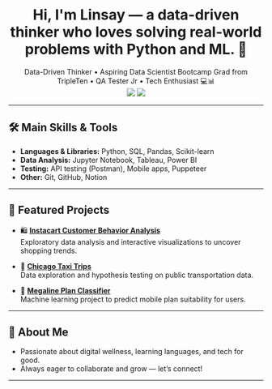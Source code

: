 <h1 align="center">Hi, I'm Linsay — a data-driven thinker who loves solving real-world problems with Python and ML. 👋</h1>
<p align="center">
  Data-Driven Thinker • Aspiring Data Scientist Bootcamp Grad from TripleTen • QA Tester Jr • Tech Enthusiast 💻📊  
  <br>
  <a href="https://linkedin.com/in/linsayrodriguez92"><img src="https://img.shields.io/badge/LinkedIn-blue?logo=linkedin&style=flat" /></a>
  <a href="mailto:linsayrodriguez92@gmail.com"><img src="https://img.shields.io/badge/Gmail-red?logo=gmail&style=flat" /></a>
</p>


---

## 🛠️ Main Skills & Tools

- **Languages & Libraries:** Python, SQL, Pandas, Scikit-learn  
- **Data Analysis:** Jupyter Notebook, Tableau, Power BI  
- **Testing:** API testing (Postman), Mobile apps, Puppeteer  
- **Other:** Git, GitHub, Notion

---

## 🚀 Featured Projects

- 🛍️ **[Instacart Customer Behavior Analysis](#)**  
  Exploratory data analysis and interactive visualizations to uncover shopping trends.

- 🚕 **[Chicago Taxi Trips](#)**  
  Data exploration and hypothesis testing on public transportation data.

- 📱 **[Megaline Plan Classifier](#)**  
  Machine learning project to predict mobile plan suitability for users.

---

## 🌱 About Me

- Passionate about digital wellness, learning languages, and tech for good.
- Always eager to collaborate and grow — let’s connect!
---
